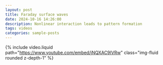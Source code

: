 ```yaml
---
layout: post
title: Faraday surface waves
date: 2024-10-16 14:26:00
description: Nonlinear interaction leads to pattern formation
tags: videos
categories: sample-posts
---
```


{% include video.liquid path="https://www.youtube.com/embed/jNQXAC9IVRw" class="img-fluid rounded z-depth-1" %}
